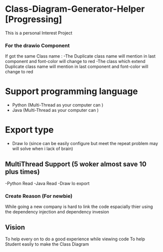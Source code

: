 # Class-Diagram-Generator-Helper [Progressing]
This is a personal Interest Project

### For the drawio Component
If got the same Class name :
-The Duplicate class name will mention in last component and font-color will change to red
-The class which extend Duplicate class name will mention in last component and font-color will change to red

# Support programming language  
- Python (Multi-Thread as your computer can )
- Java (Multi-Thread as your computer can ) 

# Export type
- Draw Io (since can be easily configure but meet the repeat problem may will solve when i lack of brain)

## MultiThread Support (5 woker almost save 10 plus times)
-Python Read
-Java Read
-Draw Io export

### Create Reason (For newbie)
While going a new company is hard to link the code espacially thier using the dependency injection and dependency invesion

## Vision
To help every on to do a good experience while viewing code
To help Student easily to make the Class Diagram
